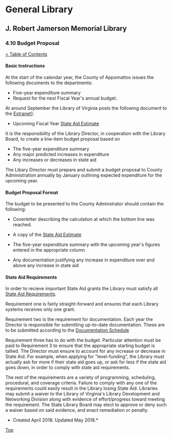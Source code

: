 <head>
	<link rel="stylesheet" type="text/css" href="../main.css">
</head>

[0]: ../README.md
[1]: http://www.lva.virginia.gov/lib-edu/ldnd/state-aid/requirements.asp
[2]: http://vpl.virginia.gov/
[3]: http://vpl.virginia.gov/grants/state-aid/documentation-schedule/
[4]: http://vpl.virginia.gov/grants/state-aid/estimates/
[4.10]: budget-proposal.md

# General Library
## J. Robert Jamerson Memorial Library
### 4.10 Budget Proposal
[< Table of Contents][0]

#### Basic Instructions

At the start of the calendar year, the County of Appomattox issues the following documents to the departments:

- Five-year expenditure summary
- Request for the next Fiscal Year's annual budget. 

At around September the Library of Virginia posts the following document to the [Extranet][2]]:
- Upcoming Fiscal Year [State Aid Estimate][4]

It is the responsibility of the Library Director, in cooperation with the Library Board, to create a line-item budget proposal based on 
- The five-year expenditure summary
- Any major predicted increases in expenditure
- Any increases or decreases in state aid

The Libary Director must prepare and submit a budget proposal to County Administration annually by January outlining expected expenditure for the upcoming year.

#### Budget Proposal Format

The budget to be presented to the County Adminstrator should contain the following:

- Coverletter describing the calculation at which the bottom line was reached.

- A copy of the [State Aid Estimate][4]

- The five-year expenditure summary with the upcoming year's figures entered in the appropriate column

- Any documentation justifying any increase in expenditure over and above any increase in state aid

#### State Aid Requirements

In order to recieve important State Aid grants the Library must satisfy all [State Aid Requirements][1].

Requirement one is fairly straight-forward and ensures that each Library systems receives only one grant.

Requirement two is the requirement for documentation. Each year the Director is responsible for submitting up-to-date documentation. These are to be submitted according to the [Documentation Schedule][3]

Requirement three has to do with the budget. Particular attention must be paid to Requirement 3 to ensure that the appropriate starting budget is tallied. The Director must ensure to account for any increase or decrease in State Aid. For example, when applying for "level-funding", the Library must actually ask for more if their state aid goes up, or ask for less if the state aid goes down, in order to comply with state aid requirements.

The rest of the requirements are a variety of programming, scheduling, procedural, and coverage criteria. Failure to comply with any one of the requirements could easily result in the Library losing State Aid. Libraries may submit a waiver to the Library of Virginia's Library Development and Networking Division along with evidence of effort/progress toward meeting the requirement. The State Library Board may elect to approve or deny such a waiver based on said evidence, and enact remediation or penalty.


* Created April 2018. Updated May 2018.*

[Top][4.10]